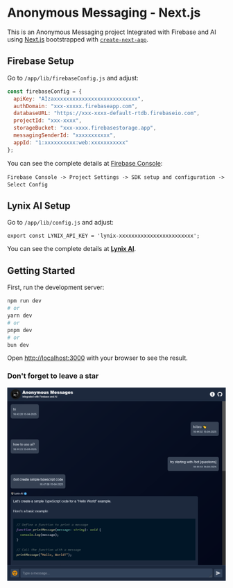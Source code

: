 # Anonymous Messaging - Next.js

This is an Anonymous Messaging project Integrated with Firebase and AI using [Next.js](https://nextjs.org) bootstrapped with [`create-next-app`](https://github.com/vercel/next.js/tree/canary/packages/create-next-app).

## Firebase Setup

Go to `/app/lib/firebaseConfig.js` and adjust:

```javascript
const firebaseConfig = {
  apiKey: "AIzaxxxxxxxxxxxxxxxxxxxxxxxxxxx",
  authDomain: "xxx-xxxxx.firebaseapp.com",
  databaseURL: "https://xxx-xxxx-default-rtdb.firebaseio.com",
  projectId: "xxx-xxxx",
  storageBucket: "xxx-xxxx.firebasestorage.app",
  messagingSenderId: "xxxxxxxxxxx",
  appId: "1:xxxxxxxxxx:web:xxxxxxxxxxx"
};
```

You can see the complete details at [Firebase Console](https://console.firebase.google.com/):

`Firebase Console -> Project Settings -> SDK setup and configuration -> Select Config`

## Lynix AI Setup

Go to `/app/lib/config.js` and adjust:

```
export const LYNIX_API_KEY = 'lynix-xxxxxxxxxxxxxxxxxxxxxxxx';
```

You can see the complete details at [**Lynix AI**](https://lynix.i-as.dev/docs#limits).

## Getting Started

First, run the development server:

```bash
npm run dev
# or
yarn dev
# or
pnpm dev
# or
bun dev
```

Open [http://localhost:3000](http://localhost:3000) with your browser to see the result.

### Don't forget to leave a star

<img src="./public/ss.png">
